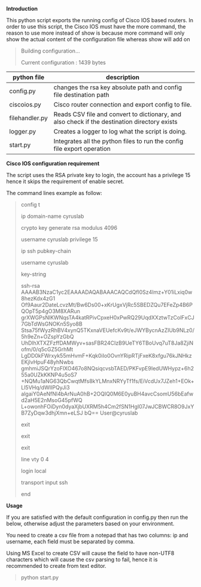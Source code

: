 **Introduction**
<p>This python script exports the running config of Cisco IOS based routers. In order to use this script, 
the Cisco IOS must have the more command, the reason to use more instead of show is because more command will only show the actual content of the configuration file whereas show will add on</p>

>Building configuration...
>
>Current configuration : 1439 bytes

|python file| description|
|-----------|------------|
|config.py| changes the rsa key absolute path and config file destination path|
|ciscoios.py| Cisco router connection and export config to file.|
|filehandler.py| Reads CSV file and convert to dictionary, and also check if the destination directory exists|
|logger.py| Creates a logger to log what the script is doing.|
|start.py| Integrates all the python files to run the config file export operation|


**Cisco IOS configuration requirement**
<p>The script uses the RSA private key to login, the account has a privilege 15 hence it skips the requirement of enable secret.</p>
<p>The command lines example as follow:</p>

>config t
>
>ip domain-name cyruslab
>
>crypto key generate rsa modulus 4096
>
>username cyruslab privilege 15
>
>ip ssh pubkey-chain
>
>username cyruslab
>
>key-string
>
>ssh-rsa AAAAB3NzaC1yc2EAAAADAQABAAACAQCdQfl0Sz4Imz+Y01iLxiq0w8hezKdx4zG1
Of9Aaur2DateLcvzMt/Bw6Ds00+xKrUgxVjRc5SBEDZQu7EFeZp4B6PQOpT5p4gO3M8XARun
grXWGPsNlKWNqsTA4katRPivCpxeH0xPwRQ29UqdXXztwTzColFxCJ7GbTdWsGNOKn5Syo8B
Stsa75fWyzRhBV4xynQ5TKxnaVEUefcKv9t/eJWYBycnAzZIUb9NLz0/5h9eZn+OZspYzGbQ
UhDlhXTXZFzffDAMWyv+sasFBR24CIzB9UeTY6TBoUvq7uT8Ja8ZjiNofm/0/q5cGZ5GrhMt
LgDD0kFWrxyk55mHvmF+Kqk0iIo0OvnYRipRTjFxeK8xfgu76kJNHkzEKjlvHpuF48yhNwbs
gmhmiJSQrYzoFlXO467o8NQsiqcvsbTAED/PKFvpE9IedUWHypz+6h255a0UZkKKNP4u5oS7
+NQMu1aNG63QbCwqtMfs8kYLMnxNRYyTf1fs/EiVcdUx7JZeh1+EOk+Ll5VHq/dWIIPQyJi3
algaiY0AeNfNI4bArNuA0hB+2OQIQ0M6E0yuBH4avcCsomU56bEafwd2aH5E2nMsoG45pfWQ
L+owonhFOiDyn0dyaXjbUXRM5h4Cm2fSN1HgI07JwJCBWCR8O9JxYB7ZyDqw3dhjXmn+eLSJ
bQ== User@cyruslab
>
>exit
>
>exit
>
>exit
>
>
>line vty 0 4
>
>login local
>
>transport input ssh
>
>end

**Usage**
<p>If you are satisfied with the default configuration in config.py then run the below, otherwise  adjust the parameters based on your environment.</p>
<p>You need to create a csv file from a notepad that has two columns: ip and username, each field must be separated by comma.</p>
<p>Using MS Excel to create CSV will cause the field to have non-UTF8 characters which will cause the csv parsing to fail, hence it is recommended to create from text editor.</p>

>python start.py
